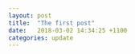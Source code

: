 ```yaml
---
layout: post
title:  "The first post"
date:   2018-03-02 14:34:25 +1100
categories: update
---
```


